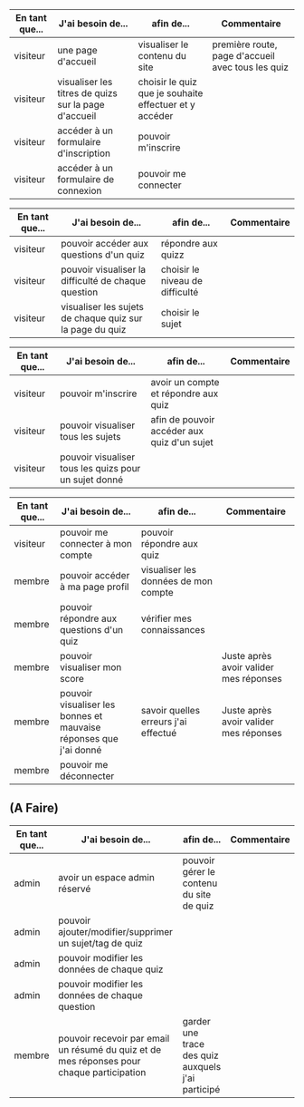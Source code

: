 

| En tant que... | J'ai besoin de... | afin de... | Commentaire |
|--|--|--|--|
| visiteur | une page d'accueil | visualiser le contenu du site | première route, page d'accueil avec tous les quiz |
| visiteur | visualiser les titres de quizs sur la page d'accueil | choisir le quiz que je souhaite effectuer et y accéder |  |
| visiteur | accéder à un formulaire d'inscription | pouvoir m'inscrire |  |
| visiteur | accéder à un formulaire de connexion | pouvoir me connecter |  |



| En tant que... | J'ai besoin de... | afin de... | Commentaire |
|--|--|--|--|
| visiteur | pouvoir accéder aux questions d'un quiz | répondre aux quizz |  |
| visiteur | pouvoir visualiser la difficulté de chaque question | choisir le niveau de difficulté |  |
| visiteur | visualiser les sujets de chaque quiz sur la page du quiz | choisir le sujet |  |



| En tant que... | J'ai besoin de... | afin de... | Commentaire |
|--|--|--|--|
| visiteur | pouvoir m'inscrire | avoir un compte et répondre aux quiz |  |
| visiteur | pouvoir visualiser tous les sujets | afin de pouvoir accéder aux quiz d'un sujet |  |
| visiteur | pouvoir visualiser tous les quizs pour un sujet donné |  |  |



| En tant que... | J'ai besoin de... | afin de... | Commentaire |
|--|--|--|--|
| visiteur | pouvoir me connecter à mon compte | pouvoir répondre aux quiz |  |
| membre | pouvoir accéder à ma page profil | visualiser les données de mon compte |  |
| membre | pouvoir répondre aux questions d'un quiz | vérifier mes connaissances |  |
| membre | pouvoir visualiser mon score |  | Juste après avoir valider mes réponses |
| membre | pouvoir visualiser les bonnes et mauvaise réponses que j'ai donné | savoir quelles erreurs j'ai effectué | Juste après avoir valider mes réponses |
| membre | pouvoir me déconnecter |  |  |

## (A Faire)

| En tant que... | J'ai besoin de... | afin de... | Commentaire |
|--|--|--|--|
| admin | avoir un espace admin réservé | pouvoir gérer le contenu du site de quiz |  |
| admin | pouvoir ajouter/modifier/supprimer un sujet/tag de quiz |  |  |
| admin | pouvoir modifier les données de chaque quiz |  |  |
| admin | pouvoir modifier les données de chaque question |  |  |
| membre | pouvoir recevoir par email un résumé du quiz et de mes réponses pour chaque participation | garder une trace des quiz auxquels j'ai participé |  |